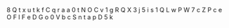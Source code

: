 
 8 Q t x u t k f C q r a a 0 t N O C v 1 g R Q X 3 j 5 i s 1 Q L w P W 7 c Z P c e O F l F e D G o 0 V b c S n t a p D 5 k